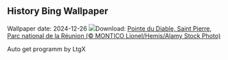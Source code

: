 ## History Bing Wallpaper
Wallpaper date: 2024-12-26
![](https://www.bing.com/th?id=OHR.PointeDiable_FR-FR3649413809_UHD.jpg&w=1000)Download: [Pointe du Diable, Saint Pierre, Parc national de la Réunion (© MONTICO Lionel/Hemis/Alamy Stock Photo)](https://www.bing.com/th?id=OHR.PointeDiable_FR-FR3649413809_UHD.jpg)

Auto get programm by LtgX
